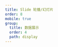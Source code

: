 ```yaml
---
title: Slide 轮播/幻灯片
order: 8
mobile: true
group:
  title: 数据展示
  order: 4
  path: display
---
```


<code src="../demo/Slide.tsx"></code>
<API src="../src/Slide.tsx"></API>
